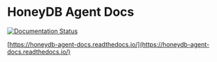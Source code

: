 # HoneyDB Agent Docs

[![Documentation Status](https://readthedocs.org/projects/honeypy/badge/?version=latest)](http://honeydb-agent-docs.readthedocs.io/en/latest/?badge=latest)

[https://honeydb-agent-docs.readthedocs.io/](https://honeydb-agent-docs.readthedocs.io/)
